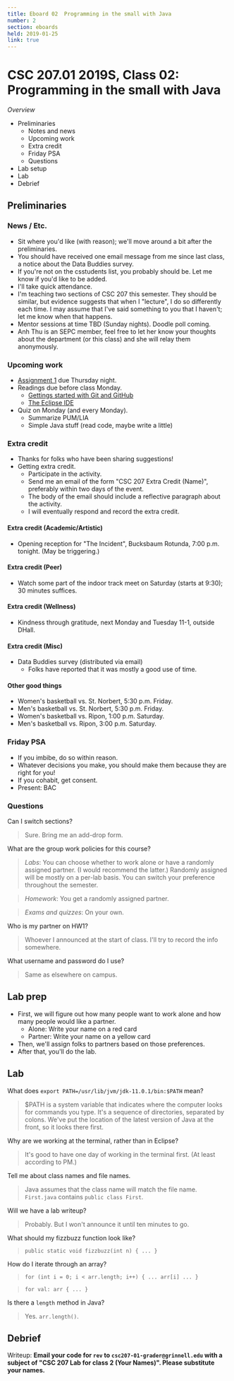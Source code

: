 ```yaml
---
title: Eboard 02  Programming in the small with Java
number: 2
section: eboards
held: 2019-01-25
link: true
---
```

CSC 207.01 2019S, Class 02:  Programming in the small with Java
===============================================================

_Overview_

* Preliminaries
    * Notes and news
    * Upcoming work
    * Extra credit
    * Friday PSA
    * Questions
* Lab setup
* Lab
* Debrief

Preliminaries
-------------

### News / Etc.

* Sit where you'd like (with reason); we'll move around a bit after the
  preliminaries.
* You should have received one email message from me since last class, 
  a notice about the Data Buddies survey.
* If you're not on the csstudents list, you probably should be.  Let me
  know if you'd like to be added.
* I'll take quick attendance.
* I'm teaching two sections of CSC 207 this semester.  They should be
  similar, but evidence suggests that when I "lecture", I do so differently
  each time.  I may assume that I've said something to you that I haven't;
  let me know when that happens.
* Mentor sessions at time TBD (Sunday nights).  Doodle poll coming.  
* Anh Thu is an SEPC member, feel free to let her know your thoughts
  about the department (or this class) and she will relay them anonymously.

### Upcoming work

* [Assignment 1](../assignments/assignment01) due Thursday night.
* Readings due before class Monday.
    * [Gettings started with Git and GitHub](../readings/git)
    * [The Eclipse IDE](../readings/eclipse)
* Quiz on Monday (and every Monday).
    * Summarize PUM/LIA
    * Simple Java stuff (read code, maybe write a little)

### Extra credit

* Thanks for folks who have been sharing suggestions!
* Getting extra credit.
    * Participate in the activity.
    * Send me an email of the form "CSC 207 Extra Credit (Name)", preferably
      within two days of the event.
    * The body of the email should include a reflective paragraph about
      the activity.
    * I will eventually respond and record the extra credit.

#### Extra credit (Academic/Artistic)

* Opening reception for "The Incident", Bucksbaum Rotunda, 7:00 p.m. 
  tonight. (May be triggering.)

#### Extra credit (Peer)

* Watch some part of the indoor track meet on Saturday (starts at 9:30);
  30 minutes suffices.

#### Extra credit (Wellness)

* Kindness through gratitude, next Monday and Tuesday 11-1, outside DHall.

#### Extra credit (Misc)

* Data Buddies survey (distributed via email)
    * Folks have reported that it was mostly a good use of time.

#### Other good things

* Women's basketball vs. St. Norbert, 5:30 p.m. Friday.
* Men's basketball vs. St. Norbert, 5:30 p.m. Friday.
* Women's basketball vs. Ripon, 1:00 p.m. Saturday.
* Men's basketball vs. Ripon, 3:00 p.m. Saturday.

### Friday PSA

* If you imbibe, do so within reason.
* Whatever decisions you make, you should make them because they are
  right for you!
* If you cohabit, get consent.
* Present: BAC

### Questions

Can I switch sections?

> Sure.  Bring me an add-drop form.

What are the group work policies for this course?

> _Labs_: You can choose whether to work alone or have a randomly assigned
  partner.  (I would recommend the latter.)  Randomly assigned will be 
  mostly on a per-lab basis.  You can switch your preference throughout
  the semester.

> _Homework_: You get a randomly assigned partner.

> _Exams and quizzes_: On your own.

Who is my partner on HW1?

> Whoever I announced at the start of class.  I'll try to record the
  info somewhere.

What username and password do I use?

> Same as elsewhere on campus.

Lab prep
--------

* First, we will figure out how many people want to work alone and
  how many people would like a partner.
    * Alone: Write your name on a red card
    * Partner: Write your name on a yellow card
* Then, we'll assign folks to partners based on those preferences.
* After that, you'll do the lab.

Lab
---

What does `export PATH=/usr/lib/jvm/jdk-11.0.1/bin:$PATH` mean?

> $PATH is a system variable that indicates where the computer looks
  for commands you type.  It's a sequence of directories, separated
  by colons.  We've put the location of the latest version of Java
  at the front, so it looks there first.

Why are we working at the terminal, rather than in Eclipse?

> It's good to have one day of working in the terminal first.  (At least
  according to PM.)

Tell me about class names and file names.

> Java assumes that the class name will match the file name.  `First.java`
  contains `public class First`.

Will we have a lab writeup?

> Probably.  But I won't announce it until ten minutes to go.

What should my fizzbuzz function look like?

> `public static void fizzbuzz(int n) { ... }`

How do I iterate through an array?

> `for (int i = 0; i < arr.length; i++) { ... arr[i] ... }`

> `for val: arr { ... }`

Is there a `length` method in Java?

> Yes.  `arr.length()`.

Debrief
-------

Writeup:
**Email your code for `rev` to `csc207-01-grader@grinnell.edu` with a subject
of "CSC 207 Lab for class 2 (Your Names)".  Please substitute your names.**
